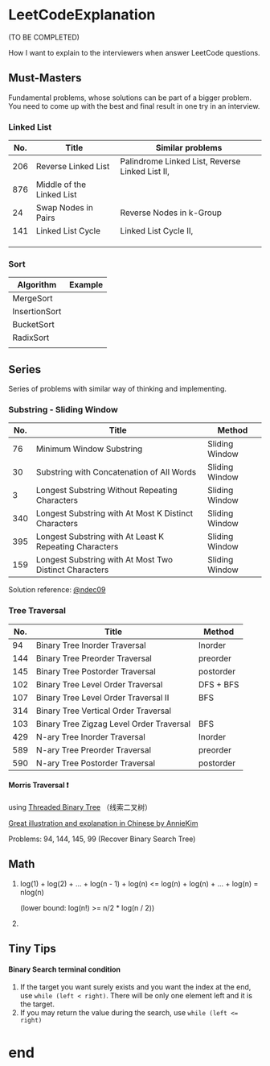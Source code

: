 # LeetCodeExplanation

(TO BE COMPLETED)

How I want to explain to the interviewers when answer LeetCode questions.

## Must-Masters

Fundamental problems, whose solutions can be part of a bigger problem. You need to come up with the best and final result in one try in an interview.

### Linked List

| No.  | Title                     | Similar problems                                |
| ---- | ------------------------- | ----------------------------------------------- |
| 206  | Reverse Linked List       | Palindrome Linked List, Reverse Linked List II, |
| 876  | Middle of the Linked List |                                                 |
| 24   | Swap Nodes in Pairs       | Reverse Nodes in k-Group                        |
| 141  | Linked List Cycle         | Linked List Cycle II,                           |
|      |                           |                                                 |
|      |                           |                                                 |
|      |                           |                                                 |

### Sort

| Algorithm     | Example |
| ------------- | ------- |
| MergeSort     |         |
| InsertionSort |         |
| BucketSort    |         |
| RadixSort     |         |
|               |         |

## Series

Series of problems with similar way of thinking and implementing.

### Substring - Sliding Window

| No.  | Title                                                  | Method         |
| ---- | ------------------------------------------------------ | -------------- |
| 76   | Minimum Window Substring                               | Sliding Window |
| 30   | Substring with Concatenation of All Words              | Sliding Window |
| 3    | Longest Substring Without Repeating Characters         | Sliding Window |
| 340  | Longest Substring with At Most K Distinct Characters   | Sliding Window |
| 395  | Longest Substring with At Least K Repeating Characters | Sliding Window |
| 159  | Longest Substring with At Most Two Distinct Characters | Sliding Window |

Solution reference​:​ [@ndec09](<https://leetcode.com/problems/minimum-window-substring/discuss/26808/Here-is-a-10-line-template-that-can-solve-most-'substring'-problems>)

### Tree Traversal

| No.  | Title    | Method  |
| ---- | --------------------------------- | --------- |
| 94   | Binary Tree Inorder Traversal     | Inorder   |
| 144  | Binary Tree Preorder Traversal    | preorder  |
| 145  | Binary Tree Postorder Traversal   | postorder |
| 102  | Binary Tree Level Order Traversal | DFS + BFS |
| 107 | Binary Tree Level Order Traversal II | BFS |
| 314 | Binary Tree Vertical Order Traversal |  |
| 103 | Binary Tree Zigzag Level Order Traversal | BFS |
| 429   | N-ary Tree Inorder Traversal     | Inorder   |
| 589  | N-ary Tree Preorder Traversal    | preorder  |
| 590  | N-ary Tree Postorder Traversal   | postorder |

#### Morris Traversal :exclamation:

using [Threaded Binary Tree](https://en.wikipedia.org/wiki/Threaded_binary_tree) （线索二叉树）

[Great illustration and explanation in Chinese by AnnieKim](<https://www.cnblogs.com/AnnieKim/archive/2013/06/15/morristraversal.html>)

Problems: 94, 144, 145, 99 (Recover Binary Search Tree)

## Math

1. log(1) + log(2) + ... + log(n - 1) + log(n) <= log(n) + log(n) + ... + log(n) = nlog(n)

   (lower bound: log(n!) >= n/2 * log(n / 2)​)

2. 

## Tiny Tips

#### Binary Search terminal condition

1. If the target you want surely exists and you want the index at the end, use `while (left < right)`. There will be only one element left and it is the target.
2. If you may return the value during the search, use `while (left <= right)`



# end

